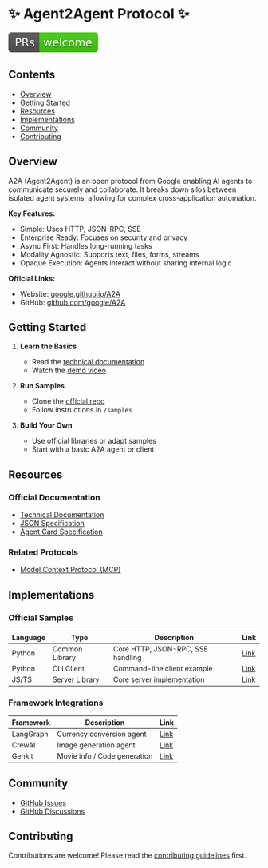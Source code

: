 # ✨ Agent2Agent Protocol ✨

![PR Welcome](/images/prs-welcome.svg)

## Contents

- [Overview](#overview)
- [Getting Started](#getting-started)
- [Resources](#resources)
- [Implementations](#implementations)
- [Community](#community)
- [Contributing](#contributing)

## Overview

A2A (Agent2Agent) is an open protocol from Google enabling AI agents to communicate securely and collaborate. It breaks down silos between isolated agent systems, allowing for complex cross-application automation.

**Key Features:**
- Simple: Uses HTTP, JSON-RPC, SSE
- Enterprise Ready: Focuses on security and privacy
- Async First: Handles long-running tasks
- Modality Agnostic: Supports text, files, forms, streams
- Opaque Execution: Agents interact without sharing internal logic

**Official Links:**
- Website: [google.github.io/A2A](https://google.github.io/A2A)
- GitHub: [github.com/google/A2A](https://github.com/google/A2A)

## Getting Started

1. **Learn the Basics**
   - Read the [technical documentation](https://google.github.io/A2A/#/documentation)
   - Watch the [demo video](https://storage.googleapis.com/gweb-developer-goog-blog-assets/original_videos/A2A_demo_v4.mp4)

2. **Run Samples**
   - Clone the [official repo](https://github.com/google/A2A)
   - Follow instructions in `/samples`

3. **Build Your Own**
   - Use official libraries or adapt samples
   - Start with a basic A2A agent or client

## Resources

### Official Documentation
- [Technical Documentation](https://google.github.io/A2A/#/documentation)
- [JSON Specification](https://github.com/google/A2A/tree/main/specification/json)
- [Agent Card Specification](https://google.github.io/A2A/#/documentation?id=agent-card)

### Related Protocols
- [Model Context Protocol (MCP)](https://github.com/modelcontextprotocol/servers)

## Implementations

### Official Samples
| Language | Type | Description | Link |
|----------|------|-------------|------|
| Python | Common Library | Core HTTP, JSON-RPC, SSE handling | [Link](https://github.com/google/A2A/tree/main/samples/python/common) |
| Python | CLI Client | Command-line client example | [Link](https://github.com/google/A2A/tree/main/samples/python/hosts/cli) |
| JS/TS | Server Library | Core server implementation | [Link](https://github.com/google/A2A/tree/main/samples/js/src/server) |

### Framework Integrations
| Framework | Description | Link |
|-----------|-------------|------|
| LangGraph | Currency conversion agent | [Link](https://github.com/google/A2A/tree/main/samples/python/agents/langgraph) |
| CrewAI | Image generation agent | [Link](https://github.com/google/A2A/tree/main/samples/python/agents/crewai) |
| Genkit | Movie info / Code generation | [Link](https://github.com/google/A2A/tree/main/samples/js/src/agents) |

## Community

- [GitHub Issues](https://github.com/google/A2A/issues)
- [GitHub Discussions](https://github.com/google/A2A/discussions/)

## Contributing

Contributions are welcome! Please read the [contributing guidelines](CONTRIBUTING.md) first. 